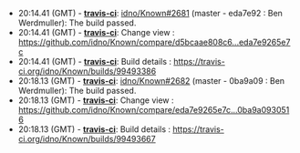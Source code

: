 * <a id="20:14.41">20:14.41 (GMT)</a> - __[travis-ci](https://github.com/travis-ci)__: <a href="https://github.com/idno/Known/issues/2681">idno/Known#2681</a> (master - eda7e92 : Ben Werdmuller): The build passed.
* <a id="20:14.41">20:14.41 (GMT)</a> - __[travis-ci](https://github.com/travis-ci)__: Change view : https://github.com/idno/Known/compare/d5bcaae808c6...eda7e9265e7c
* <a id="20:14.41">20:14.41 (GMT)</a> - __[travis-ci](https://github.com/travis-ci)__: Build details : https://travis-ci.org/idno/Known/builds/99493386
* <a id="20:18.13">20:18.13 (GMT)</a> - __[travis-ci](https://github.com/travis-ci)__: <a href="https://github.com/idno/Known/issues/2682">idno/Known#2682</a> (master - 0ba9a09 : Ben Werdmuller): The build passed.
* <a id="20:18.13">20:18.13 (GMT)</a> - __[travis-ci](https://github.com/travis-ci)__: Change view : https://github.com/idno/Known/compare/eda7e9265e7c...0ba9a0930516
* <a id="20:18.13">20:18.13 (GMT)</a> - __[travis-ci](https://github.com/travis-ci)__: Build details : https://travis-ci.org/idno/Known/builds/99493667
